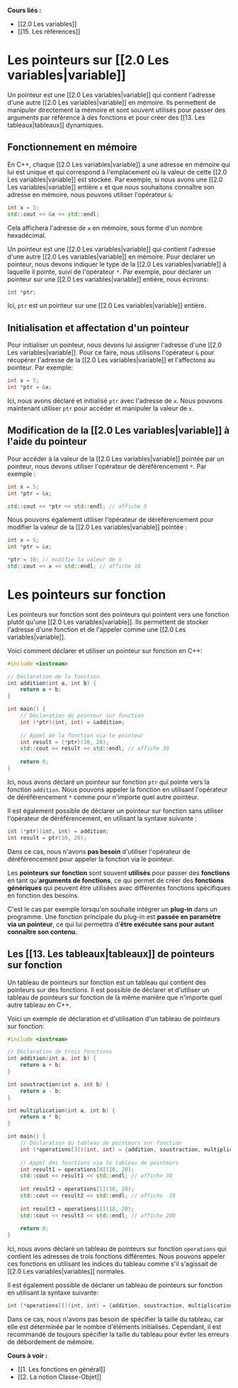 **Cours liés :**
- [[2.0 Les variables]]
- [[15. Les références]]

# Les pointeurs sur [[2.0 Les variables|variable]]

Un pointeur est une [[2.0 Les variables|variable]] qui contient l'adresse d'une autre [[2.0 Les variables|variable]] en mémoire. Ils permettent de manipuler directement la mémoire et sont souvent utilisés pour passer des arguments par référence à des fonctions et pour créer des [[13. Les tableaux|tableaux]] dynamiques.

## Fonctionnement en mémoire

En C++, chaque [[2.0 Les variables|variable]] a une adresse en mémoire qui lui est unique et qui correspond à l'emplacement où la valeur de cette [[2.0 Les variables|variable]] est stockée. Par exemple, si nous avons une [[2.0 Les variables|variable]] entière `x` et que nous souhaitons connaître son adresse en mémoire, nous pouvons utiliser l'opérateur `&`:

```cpp
int x = 5;
std::cout << &x << std::endl;
```

Cela affichera l'adresse de `x` en mémoire, sous forme d'un nombre hexadécimal.

Un pointeur est une [[2.0 Les variables|variable]] qui contient l'adresse d'une autre [[2.0 Les variables|variable]] en mémoire. Pour déclarer un pointeur, nous devons indiquer le type de la [[2.0 Les variables|variable]] à laquelle il pointe, suivi de l'opérateur `*`. Par exemple, pour déclarer un pointeur sur une [[2.0 Les variables|variable]] entière, nous écrirons:

```cpp
int *ptr;
```

Ici, `ptr` est un pointeur sur une [[2.0 Les variables|variable]] entière.

## Initialisation et affectation d'un pointeur

Pour initialiser un pointeur, nous devons lui assigner l'adresse d'une [[2.0 Les variables|variable]]. Pour ce faire, nous utilisons l'opérateur `&` pour récupérer l'adresse de la [[2.0 Les variables|variable]] et l'affectons au pointeur. Par exemple:

```cpp
int x = 5;
int *ptr = &x;
```

Ici, nous avons déclaré et initialisé `ptr` avec l'adresse de `x`. Nous pouvons maintenant utiliser `ptr` pour accéder et manipuler la valeur de `x`.

## Modification de la [[2.0 Les variables|variable]] à l'aide du pointeur

Pour accéder à la valeur de la [[2.0 Les variables|variable]] pointée par un pointeur, nous devons utiliser l'opérateur de déréférencement `*`. Par exemple :

```cpp
int x = 5;
int *ptr = &x;

std::cout << *ptr << std::endl; // affiche 5
```

Nous pouvons également utiliser l'opérateur de déréférencement pour modifier la valeur de la [[2.0 Les variables|variable]] pointée :

```cpp
int x = 5;
int *ptr = &x;

*ptr = 10; // modifie la valeur de x
std::cout << x << std::endl; // affiche 10
```

# Les pointeurs sur fonction

Les pointeurs sur fonction sont des pointeurs qui pointent vers une fonction plutôt qu'une [[2.0 Les variables|variable]]. Ils permettent de stocker l'adresse d'une fonction et de l'appeler comme une [[2.0 Les variables|variable]].

Voici comment déclarer et utiliser un pointeur sur fonction en C++:

```cpp
#include <iostream>

// Déclaration de la fonction
int addition(int a, int b) {
	return a + b;
}

int main() {
	// Déclaration du pointeur sur fonction
	int (*ptr)(int, int) = &addition;
	
	// Appel de la fonction via le pointeur
	int result = (*ptr)(10, 20);
	std::cout << result << std::endl; // affiche 30
	
	return 0;
}
```

Ici, nous avons déclaré un pointeur sur fonction `ptr` qui pointe vers la fonction `addition`. Nous pouvons appeler la fonction en utilisant l'opérateur de déréférencement `*` comme pour n'importe quel autre pointeur.

Il est également possible de déclarer un pointeur sur fonction sans utiliser l'opérateur de déréférencement, en utilisant la syntaxe suivante :

```cpp
int (*ptr)(int, int) = addition;
int result = ptr(10, 20);
```

Dans ce cas, nous n'avons **pas besoin** d'utiliser l'opérateur de déréférencement pour appeler la fonction via le pointeur.

Les **pointeurs** **sur** **fonction** sont souvent **utilisés** pour passer des **fonctions** en tant qu'**arguments de fonctions**, ce qui permet de créer des **fonctions génériques** qui peuvent être utilisées avec différentes fonctions spécifiques en fonction des besoins. 

C'est le cas par exemple lorsqu'on souhaite intégrer un **plug-in** dans un programme. Une fonction principale du plug-in est **passée en paramètre via un pointeur**, ce qui lui permettra d'**être exécutée sans pour autant connaître son contenu.**

## Les [[13. Les tableaux|tableaux]] de pointeurs sur fonction 

Un tableau de pointeurs sur fonction est un tableau qui contient des pointeurs sur des fonctions. Il est possible de déclarer et d'utiliser un tableau de pointeurs sur fonction de la même manière que n'importe quel autre tableau en C++.

Voici un exemple de déclaration et d'utilisation d'un tableau de pointeurs sur fonction:

```cpp
#include <iostream>

// Déclaration de trois fonctions
int addition(int a, int b) {
	return a + b;
}

int soustraction(int a, int b) {
	return a - b;
}

int multiplication(int a, int b) {
	return a * b;
}

int main() {
	// Déclaration du tableau de pointeurs sur fonction
	int (*operations[3])(int, int) = {addition, soustraction, multiplication};
	
	// Appel des fonctions via le tableau de pointeurs
	int result1 = operations[0](10, 20);
	std::cout << result1 << std::endl; // affiche 30
	
	int result2 = operations[1](10, 20);
	std::cout << result2 << std::endl; // affiche -10
	
	int result3 = operations[2](10, 20);
	std::cout << result3 << std::endl; // affiche 200
	
	return 0;
}
```

Ici, nous avons déclaré un tableau de pointeurs sur fonction `operations` qui contient les adresses de trois fonctions différentes. Nous pouvons appeler ces fonctions en utilisant les indices du tableau comme s'il s'agissait de [[2.0 Les variables|variables]] normales.

Il est également possible de déclarer un tableau de pointeurs sur fonction en utilisant la syntaxe suivante:

```cpp
int (*operations[])(int, int) = {addition, soustraction, multiplication};
```

Dans ce cas, nous n'avons pas besoin de spécifier la taille du tableau, car elle est déterminée par le nombre d'éléments initialisés. Cependant, il est recommandé de toujours spécifier la taille du tableau pour éviter les erreurs de débordement de mémoire.

**Cours à voir :**
- [[1. Les fonctions en général]]
- [[2. La notion Classe-Objet]]
